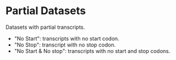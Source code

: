 Partial Datasets
================

Datasets with partial transcripts.
- "No Start": transcripts with no start codon.
- "No Stop": transcript with no stop codon.
- "No Start & No stop": transcripts with no start and stop codons.
